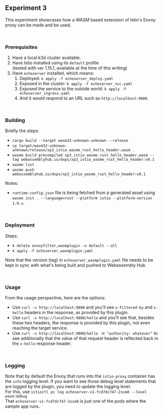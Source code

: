 ## Experiment 3

This experiment showcases how a WASM based extension of Istio's Envoy proxy can be made and be used.

<br/>

### Prerequisites

1. Have a local k3d cluster available.
2. Have Istio installed using its `default` profile<br/>
   (tested with ver 1.15.1, available at the time of this writing)
3. Have `echoserver` installed, which means:
   1. Deployed: `k apply -f echoserver_deploy.yaml`
   2. Exposed in the cluster: `k apply -f echoserver_svc.yaml`
   3. Exposed the service to the outside world: `k apply -f echoserver_ingress.yaml`
   4. And it would respond to an URL such as `http://localhost:9080`.

<br/>

### Building

Briefly the steps:
- `cargo build --target wasm32-unknown-unknown --release`
- `cp target/wasm32-unknown-unknown/release/xp3_istio_wasme_rust_hello_header.wasm .`
- `wasme build precompiled xp3_istio_wasme_rust_hello_header.wasm --tag webassemblyhub.io/dxps/xp3_istio_wasme_rust_hello_header:v0.1`
- `wasme list`
- `wasme push webassemblyhub.io/dxps/xp3_istio_wasme_rust_hello_header:v0.1`

Notes:
- `runtime-config.json` file is being fetched from a generated asset using `wasme init . --language=rust --platform istio --platform-version 1.9.x`.

<br/>

### Deployment

Steps:
- `k delete envoyfilter,wasmplugin -n default --all`
- `k apply -f echoserver_wasmplugin.yaml`

Note that the version (tag) in `echoserver_wasmplugin.yaml` file needs to be kept in sync with what's being built and pushed to Webassembly Hub.

<br/>

### Usage

From the usage perspective, here are the options:
- Use `curl -v http://localhost:9080` and you'll see `x-filtered-by` and `x-hello` headers in the response, as provided by this plugin.
- Use `curl -v http://localhost:9080/hello` and you'll see that, besides these two headers, the response is provided by this plugin, not even reaching the target service.
- Use `curl -v http://localhost:9080/hello -H "authority: whatever"` to see additionally that the value of that request header is reflected back in the `x-hello` response header.

<br/>

### Logging

Note that by default the Envoy that runs into the `istio-proxy` container has the `info` logging level. If you want to see those debug level statements that are logged by the plugin, you need to update the logging level.<br/>
For this, use `istioctl pc log echoserver-v1-fcd7dc747-2ssm8 --level wasm:debug`<br/>
That `echoserver-v1-fcd7dc747-2ssm8` is just one of the pods where the sample app runs.

<br/>
